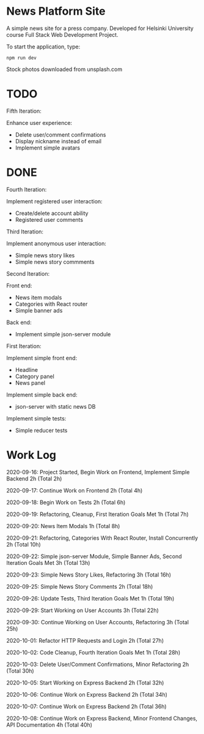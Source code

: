 # News Platform Site

A simple news site for a press company. Developed for Helsinki University course Full Stack Web Development Project.

To start the application, type:
```
npm run dev
```

Stock photos downloaded from unsplash.com

# TODO

Fifth Iteration:

Enhance user experience:

- Delete user/comment confirmations
- Display nickname instead of email
- Implement simple avatars

# DONE

Fourth Iteration:

Implement registered user interaction:

- Create/delete account ability
- Registered user comments

Third Iteration:

Implement anonymous user interaction:

- Simple news story likes
- Simple news story commments

Second Iteration:

Front end:

- News item modals
- Categories with React router
- Simple banner ads

Back end:

- Implement simple json-server module

First Iteration:

Implement simple front end:

- Headline
- Category panel
- News panel

Implement simple back end:

- json-server with static news DB

Implement simple tests:

- Simple reducer tests

# Work Log

2020-09-16: Project Started, Begin Work on Frontend, Implement Simple Backend 2h (Total 2h)

2020-09-17: Continue Work on Frontend 2h (Total 4h)

2020-09-18: Begin Work on Tests 2h (Total 6h)

2020-09-19: Refactoring, Cleanup, First Iteration Goals Met 1h (Total 7h)

2020-09-20: News Item Modals 1h (Total 8h)

2020-09-21: Refactoring, Categories With React Router, Install Concurrently 2h (Total 10h)

2020-09-22: Simple json-server Module, Simple Banner Ads, Second Iteration Goals Met 3h (Total 13h)

2020-09-23: Simple News Story Likes, Refactoring 3h (Total 16h)

2020-09-25: Simple News Story Comments 2h (Total 18h)

2020-09-26: Update Tests, Third Iteration Goals Met 1h (Total 19h)

2020-09-29: Start Working on User Accounts 3h (Total 22h)

2020-09-30: Continue Working on User Accounts, Refactoring 3h (Total 25h)

2020-10-01: Refactor HTTP Requests and Login 2h (Total 27h)

2020-10-02: Code Cleanup, Fourth Iteration Goals Met 1h (Total 28h)

2020-10-03: Delete User/Comment Confirmations, Minor Refactoring 2h (Total 30h)

2020-10-05: Start Working on Express Backend 2h (Total 32h)

2020-10-06: Continue Work on Express Backend 2h (Total 34h)

2020-10-07: Continue Work on Express Backend 2h (Total 36h)

2020-10-08: Continue Work on Express Backend, Minor Frontend Changes, API Documentation 4h (Total 40h)
